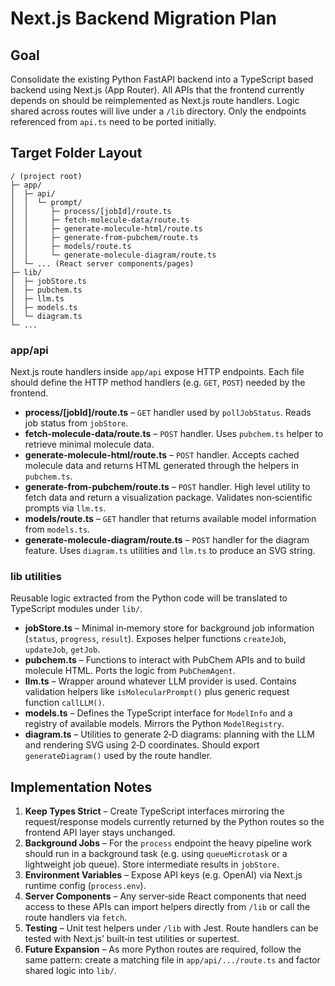 # Next.js Backend Migration Plan

## Goal
Consolidate the existing Python FastAPI backend into a TypeScript based backend using Next.js (App Router). All APIs that the frontend currently depends on should be reimplemented as Next.js route handlers. Logic shared across routes will live under a `/lib` directory. Only the endpoints referenced from `api.ts` need to be ported initially.

## Target Folder Layout

```
/ (project root)
├─ app/
│  ├─ api/
│  │  └─ prompt/
│  │     ├─ process/[jobId]/route.ts
│  │     ├─ fetch-molecule-data/route.ts
│  │     ├─ generate-molecule-html/route.ts
│  │     ├─ generate-from-pubchem/route.ts
│  │     ├─ models/route.ts
│  │     └─ generate-molecule-diagram/route.ts
│  └─ ... (React server components/pages)
├─ lib/
│  ├─ jobStore.ts
│  ├─ pubchem.ts
│  ├─ llm.ts
│  ├─ models.ts
│  └─ diagram.ts
└─ ...
```

### app/api
Next.js route handlers inside `app/api` expose HTTP endpoints. Each file should define the HTTP method handlers (e.g. `GET`, `POST`) needed by the frontend.

- **process/[jobId]/route.ts** – `GET` handler used by `pollJobStatus`. Reads job status from `jobStore`.
- **fetch-molecule-data/route.ts** – `POST` handler. Uses `pubchem.ts` helper to retrieve minimal molecule data.
- **generate-molecule-html/route.ts** – `POST` handler. Accepts cached molecule data and returns HTML generated through the helpers in `pubchem.ts`.
- **generate-from-pubchem/route.ts** – `POST` handler. High level utility to fetch data and return a visualization package. Validates non‑scientific prompts via `llm.ts`.
- **models/route.ts** – `GET` handler that returns available model information from `models.ts`.
- **generate-molecule-diagram/route.ts** – `POST` handler for the diagram feature. Uses `diagram.ts` utilities and `llm.ts` to produce an SVG string.

### lib utilities
Reusable logic extracted from the Python code will be translated to TypeScript modules under `lib/`.

- **jobStore.ts** – Minimal in‑memory store for background job information (`status`, `progress`, `result`). Exposes helper functions `createJob`, `updateJob`, `getJob`.
- **pubchem.ts** – Functions to interact with PubChem APIs and to build molecule HTML. Ports the logic from `PubChemAgent`.
- **llm.ts** – Wrapper around whatever LLM provider is used. Contains validation helpers like `isMolecularPrompt()` plus generic request function `callLLM()`.
- **models.ts** – Defines the TypeScript interface for `ModelInfo` and a registry of available models. Mirrors the Python `ModelRegistry`.
- **diagram.ts** – Utilities to generate 2‑D diagrams: planning with the LLM and rendering SVG using 2‑D coordinates. Should export `generateDiagram()` used by the route handler.

## Implementation Notes
1. **Keep Types Strict** – Create TypeScript interfaces mirroring the request/response models currently returned by the Python routes so the frontend API layer stays unchanged.
2. **Background Jobs** – For the `process` endpoint the heavy pipeline work should run in a background task (e.g. using `queueMicrotask` or a lightweight job queue). Store intermediate results in `jobStore`.
3. **Environment Variables** – Expose API keys (e.g. OpenAI) via Next.js runtime config (`process.env`).
4. **Server Components** – Any server‑side React components that need access to these APIs can import helpers directly from `/lib` or call the route handlers via `fetch`.
5. **Testing** – Unit test helpers under `/lib` with Jest. Route handlers can be tested with Next.js’ built‑in test utilities or supertest.
6. **Future Expansion** – As more Python routes are required, follow the same pattern: create a matching file in `app/api/.../route.ts` and factor shared logic into `lib/`.


